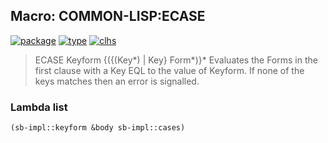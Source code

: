 ## Macro: COMMON-LISP:ECASE
[![package](https://img.shields.io/badge/Package-COMMON--LISP-5f9ea0.svg?style=social&colorA=999999)](../) [![type](https://img.shields.io/badge/Type-Macro-5f9ea0.svg?style=social&colorA=999999)](../#macro) [![clhs](https://img.shields.io/badge/CLHS-ECASE-5f9ea0.svg?style=social&colorA=999999)](http://www.lispworks.com/documentation/HyperSpec/Body/m_case_.htm) 

> ECASE Keyform {({(Key*) | Key} Form*)}*
> Evaluates the Forms in the first clause with a Key EQL to the value of
> Keyform. If none of the keys matches then an error is signalled.

### Lambda list
```cl
(sb-impl::keyform &body sb-impl::cases)
```
